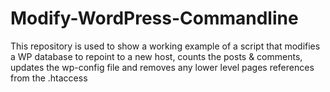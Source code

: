 # Modify-WordPress-Commandline
This repository is used to show a working example of a script that modifies a WP database to repoint to a new host, counts the posts &amp; comments, updates the wp-config file and removes any lower level pages references from the .htaccess
